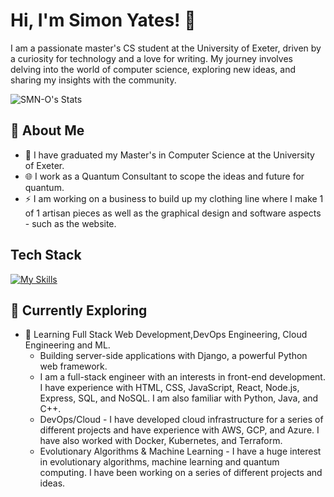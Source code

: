 # Hi, I'm Simon Yates! 👋

I am a passionate master's CS student at the University of Exeter, driven by a curiosity for technology and a love for writing. My journey involves delving into the world of computer science, exploring new ideas, and sharing my insights with the community.

![SMN-O's Stats](https://github-readme-stats.vercel.app/api?username=SMN-O&theme=vue-dark&show_icons=true&hide_border=true&count_private=true)

## 🚀 About Me

- 🔭 I have graduated my Master's in Computer Science at the University of Exeter.
- 🌐 I work as a Quantum Consultant to scope the ideas and future for quantum.
- ⚡ I am working on a business to build up my clothing line where I make 1 of 1 artisan pieces as well as the graphical design and software aspects - such as the website.   

## Tech Stack
[![My Skills](https://skillicons.dev/icons?i=js,html,css,php,anaconda,aws,azure,bash,cs,docker,dynamodb,fastapi,gcp,go,jenkins,kubernetes,matlab,mongodb,python,terraform)](https://skillicons.dev)

## 🌱 Currently Exploring

- 🚀 Learning Full Stack Web Development,DevOps Engineering, Cloud Engineering and ML.
  - Building server-side applications with Django, a powerful Python web framework.
  - I am a full-stack engineer with an interests in front-end development. I have experience with HTML, CSS, JavaScript, React, Node.js, Express, SQL, and NoSQL. I am also familiar with Python, Java, and C++.
  - DevOps/Cloud - I have developed cloud infrastructure for a series of different projects and have experience with AWS, GCP, and Azure. I have also worked with Docker, Kubernetes, and Terraform.
  - Evolutionary Algorithms & Machine Learning - I have a huge interest in evolutionary algorithms, machine learning and quantum       computing. I have been working on a series of different projects and ideas.




<!--

Here are some ideas to get you started:

- 🔭 I’m currently working on ...
- 🌱 I’m currently learning ...
- 👯 I’m looking to collaborate on ...
- 🤔 I’m looking for help with ...
- 💬 Ask me about ...
- 📫 How to reach me: ...
- 😄 Pronouns: ...
- ⚡ Fun fact: ...
-->

